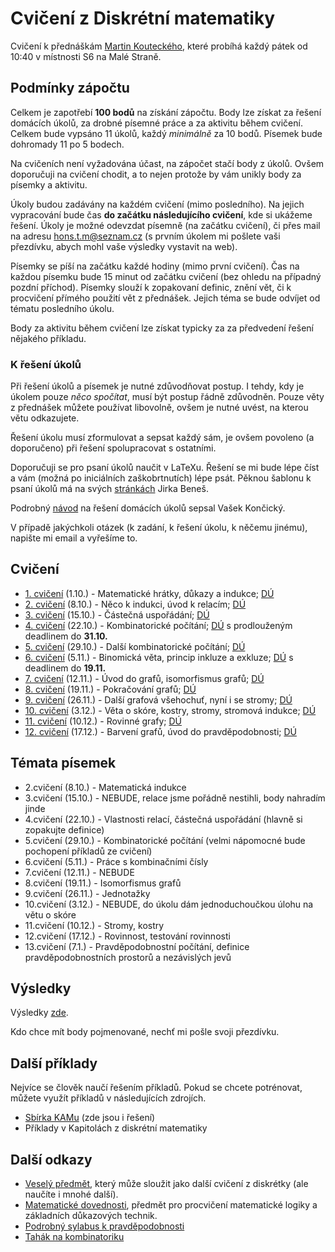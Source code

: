 # Cvičení z Diskrétní matematiky

Cvičení k přednáškám [Martin Kouteckého][koutecky], které probíhá každý pátek od 10:40 v místnosti S6 na Malé Straně.

## Podmínky zápočtu

Celkem je zapotřebí **100 bodů** na získání zápočtu. 
Body lze získat za řešení domácích úkolů, za drobné písemné práce a za aktivitu během cvičení.
Celkem bude vypsáno 11 úkolů, každý *minimálně* za 10 bodů. 
Písemek bude dohromady 11 po 5 bodech.

Na cvičeních není vyžadována účast, na zápočet stačí body z úkolů.
Ovšem doporučuji na cvičení chodit, a to nejen protože by vám unikly body za písemky a aktivitu.

Úkoly budou zadávány na každém cvičení (mimo posledního).
Na jejich vypracování bude čas **do začátku následujícího cvičení**, kde si ukážeme řešení.
Úkoly je možné odevzdat písemně (na začátku cvičení), či přes mail na adresu hons.t.m@seznam.cz (s prvním úkolem mi pošlete vaši přezdívku, abych mohl vaše výsledky vystavit na web).

Písemky se píší na začátku každé hodiny (mimo první cvičení). 
Čas na každou písemku bude 15 minut od začátku cvičení (bez ohledu na případný pozdní příchod).
Písemky slouží k zopakovaní definic, znění vět, či k procvičení přímého použití vět z přednášek.
Jejich téma se bude odvíjet od tématu posledního úkolu.

Body za aktivitu během cvičení lze získat typicky za za předvedení řešení nějakého příkladu.

### K řešení úkolů

Při řešení úkolů a písemek je nutné zdůvodňovat postup.
I tehdy, kdy je úkolem pouze *něco spočítat*, musí být postup řádně zdůvodněn. 
Pouze věty z přednášek můžete používat libovolně, ovšem je nutné uvést, na kterou větu odkazujete.

Řešení úkolu musí zformulovat a sepsat každý sám, je ovšem povoleno (a doporučeno) při řešení spolupracovat s ostatními.

Doporučuji se pro psaní úkolů naučit v LaTeXu.
Řešení se mi bude lépe číst a vám (možná po iniciálních zaškobrtnutích) lépe psát.
Pěknou šablonu k psaní úkolů má na svých [stránkách][latex_sablona] Jirka Beneš.  

Podrobný [návod][ukoly_navod] na řešení domácích úkolů sepsal Vašek Končický.

V případě jakýchkoli otázek (k zadání, k řešení úkolu, k něčemu jinému), napište mi email a vyřešíme to.

## Cvičení

* [1. cvičení][1cv] (1.10.) - Matematické hrátky, důkazy a indukce; [DÚ][1du]
* [2. cvičení][2cv] (8.10.) - Něco k indukci, úvod k relacím; [DÚ][2du]
* [3. cvičení][3cv] (15.10.) - Částečná uspořádání; [DÚ][3du]
* [4. cvičení][4cv] (22.10.) - Kombinatorické počítání; [DÚ][4du] s prodlouženým deadlinem do **31.10.**
* [5. cvičení][5cv] (29.10.) - Další kombinatorické počítání; [DÚ][5du]
* [6. cvičení][6cv] (5.11.) - Binomická věta, princip inkluze a exkluze; [DÚ][6du] s deadlinem do **19.11.**
* [7. cvičení][7cv] (12.11.) - Úvod do grafů, isomorfismus grafů; [DÚ][7du]
* [8. cvičení][8cv] (19.11.) - Pokračování grafů; [DÚ][8du]
* [9. cvičení][9cv] (26.11.) - Další grafová všehochuť, nyní i se stromy; [DÚ][9du]
* [10. cvičení][10cv] (3.12.) - Věta o skóre, kostry, stromy, stromová indukce; [DÚ][10du]
* [11. cvičení][11cv] (10.12.) - Rovinné grafy; [DÚ][11du]
* [12. cvičení][12cv] (17.12.) - Barvení grafů, úvod do pravděpodobnosti; [DÚ][12du]

[1cv]: https://github.com/Thrayld/NDMI002/blob/main/1cv.pdf
[1du]: https://github.com/Thrayld/NDMI002/blob/main/1du.pdf
[2cv]: https://github.com/Thrayld/NDMI002/blob/main/2cv.pdf
[2du]: https://github.com/Thrayld/NDMI002/blob/main/2du.pdf
[3cv]: https://github.com/Thrayld/NDMI002/blob/main/3cv.pdf
[3du]: https://github.com/Thrayld/NDMI002/blob/main/3du.pdf
[4cv]: https://github.com/Thrayld/NDMI002/blob/main/4cv.pdf
[4du]: https://github.com/Thrayld/NDMI002/blob/main/4du.pdf
[5cv]: https://github.com/Thrayld/NDMI002/blob/main/5cv.pdf
[5du]: https://github.com/Thrayld/NDMI002/blob/main/5du.pdf
[6cv]: https://github.com/Thrayld/NDMI002/blob/main/6cv.pdf
[6du]: https://github.com/Thrayld/NDMI002/blob/main/6du.pdf
[7cv]: https://github.com/Thrayld/NDMI002/blob/main/7cv.pdf
[7du]: https://github.com/Thrayld/NDMI002/blob/main/7du.pdf
[8cv]: https://github.com/Thrayld/NDMI002/blob/main/8cv.pdf
[8du]: https://github.com/Thrayld/NDMI002/blob/main/8du.pdf
[9cv]: https://github.com/Thrayld/NDMI002/blob/main/9cv.pdf
[9du]: https://github.com/Thrayld/NDMI002/blob/main/9du.pdf
[10cv]: https://github.com/Thrayld/NDMI002/blob/main/10cv.pdf
[10du]: https://github.com/Thrayld/NDMI002/blob/main/10du.pdf
[11cv]: https://github.com/Thrayld/NDMI002/blob/main/11cv.pdf
[11du]: https://github.com/Thrayld/NDMI002/blob/main/11du.pdf
[12cv]: https://github.com/Thrayld/NDMI002/blob/main/12cv.pdf
[12du]: https://github.com/Thrayld/NDMI002/blob/main/12du.pdf

## Témata písemek

* 2.cvičení (8.10.) - Matematická indukce
* 3.cvičení (15.10.) - NEBUDE, relace jsme pořádně nestihli, body nahradím jinde
* 4.cvičení (22.10.) - Vlastnosti relací, částečná uspořádání (hlavně si zopakujte definice)
* 5.cvičení (29.10.) - Kombinatorické počítání (velmi nápomocné bude pochopení příkladů ze cvičení)
* 6.cvičení (5.11.) - Práce s kombinačními čísly
* 7.cvičení (12.11.) - NEBUDE
* 8.cvičení (19.11.) - Isomorfismus grafů
* 9.cvičení (26.11.) - Jednotažky
* 10.cvičení (3.12.) - NEBUDE, do úkolu dám jednoduchoučkou úlohu na větu o skóre
* 11.cvičení (10.12.) - Stromy, kostry
* 12.cvičení (17.12.) - Rovinnost, testování rovinnosti
* 13.cvičení (7.1.) - Pravděpodobnostní počítání, definice pravděpodobnostních prostorů a nezávislých jevů

## Výsledky

Výsledky [zde][vysledky].

Kdo chce mít body pojmenované, nechť mi pošle svoji přezdívku.

[vysledky]: https://github.com/Thrayld/NDMI002/blob/main/vysledky.csv

## Další příklady

Nejvíce se člověk naučí řešením příkladů.
Pokud se chcete potrénovat, můžete využít příkladů v následujících zdrojích.

* [Sbírka KAMu][kam_sbirka] (zde jsou i řešení)
* Příklady v Kapitolách z diskrétní matematiky

## Další odkazy

* [Veselý předmět][ips], který může sloužit jako další cvičení z diskrétky (ale naučíte i mnohé další).
* [Matematické dovednosti][dovednosti], předmět pro procvičení matematické logiky a základních důkazových technik.
* [Podrobný sylabus k pravděpodobnosti][pst_sylabus]
* [Tahák na kombinatoriku][komb_tahák]

[koutecky]: https://research.koutecky.name/db/teaching:dm2122_prednaska
[latex_sablona]: https://jiribenes.com/teaching/dm2122/
[ukoly_navod]: https://kam.mff.cuni.cz/~koncicky/vyuka/jak_resit/
[kam_sbirka]: http://matematika.reseneulohy.cz/cs
[ips]: https://mj.ucw.cz/vyuka/2122/ips/
[dovednosti]: https://is.cuni.cz/studium/predmety/index.php?do=predmet&kod=NMAI069
[pst_sylabus]: https://mj.ucw.cz/vyuka/1920/dm/dm-prob-2pp.pdf
[komb_tahák]: https://mj.ucw.cz/papers/komb-tahak.pdf

